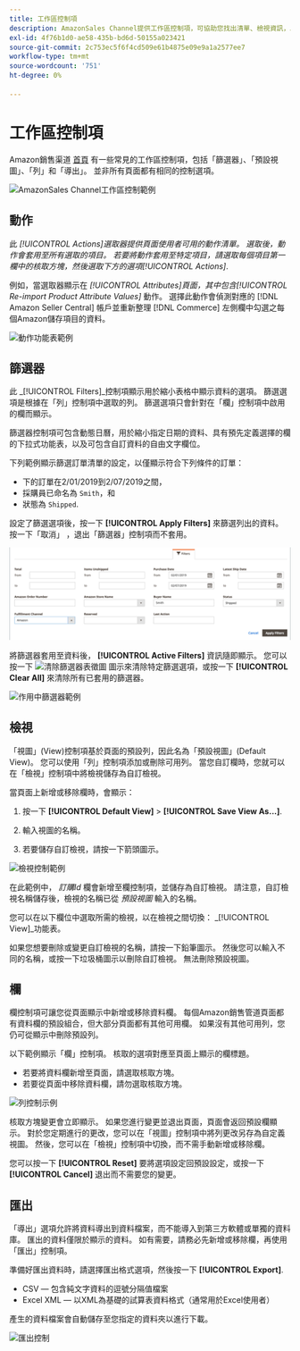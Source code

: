 ```yaml
---
title: 工作區控制項
description: AmazonSales Channel提供工作區控制項，可協助您找出清單、檢視資訊，以及輕鬆套用動作。
exl-id: 4f76b1d0-ae58-435b-bd6d-50155a023421
source-git-commit: 2c753ec5f6f4cd509e61b4875e09e9a1a2577ee7
workflow-type: tm+mt
source-wordcount: '751'
ht-degree: 0%

---
```


# 工作區控制項

Amazon銷售渠道 [首頁](./amazon-sales-channel-home.md) 有一些常見的工作區控制項，包括「篩選器」、「預設視圖」、「列」和「導出」。 並非所有頁面都有相同的控制選項。

![AmazonSales Channel工作區控制範例](assets/amazon-workspace-controls.png)

## 動作

此 _[!UICONTROL Actions]_選取器提供頁面使用者可用的動作清單。 選取後，動作會套用至所有選取的項目。 若要將動作套用至特定項目，請選取每個項目第一欄中的核取方塊，然後選取下方的選項_[!UICONTROL Actions]_.

例如，當選取器顯示在 _[!UICONTROL Attributes]_頁面，其中包含_[!UICONTROL Re-import Product Attribute Values]_ 動作。 選擇此動作會偵測對應的 [!DNL Amazon Seller Central] 帳戶並重新整理 [!DNL Commerce] 左側欄中勾選之每個Amazon儲存項目的資料。

![動作功能表範例](assets/amazon-sales-channel-home-actions-option.png)

## 篩選器

此 _[!UICONTROL Filters]_控制項顯示用於縮小表格中顯示資料的選項。 篩選選項是根據在「列」控制項中選取的列。 篩選選項只會針對在「欄」控制項中啟用的欄而顯示。

篩選器控制項可包含動態日曆，用於縮小指定日期的資料、具有預先定義選擇的欄的下拉式功能表，以及可包含自訂資料的自由文字欄位。

下列範例顯示篩選訂單清單的設定，以僅顯示符合下列條件的訂單：

- 下的訂單在2/01/2019到2/07/2019之間，
- 採購員已命名為 `Smith`，和
- 狀態為 `Shipped`.

設定了篩選選項後，按一下 **[!UICONTROL Apply Filters]** 來篩選列出的資料。 按一下「取消」 ，退出「篩選器」控制項而不套用。

![篩選器控制範例](assets/workspace-controls-filters.png)

將篩選器套用至資料後， **[!UICONTROL Active Filters]** 資訊隨即顯示。 您可以按一下 ![清除篩選器表徵圖](assets/x-icon-clear-filters.png) 圖示來清除特定篩選選項，或按一下 **[!UICONTROL Clear All]** 來清除所有已套用的篩選器。

![作用中篩選器範例](assets/applied-filters-line.png)

## 檢視

「視圖」(View)控制項基於頁面的預設列，因此名為「預設視圖」(Default View)。 您可以使用「列」控制項添加或刪除可用列。 當您自訂欄時，您就可以在「檢視」控制項中將檢視儲存為自訂檢視。

當頁面上新增或移除欄時，會顯示：

1. 按一下 **[!UICONTROL Default View]** > **[!UICONTROL Save View As...]**.

1. 輸入視圖的名稱。

1. 若要儲存自訂檢視，請按一下箭頭圖示。

![檢視控制範例](assets/workspace-controls-view.png)

在此範例中， _訂購Id_ 欄會新增至欄控制項，並儲存為自訂檢視。 請注意，自訂檢視名稱儲存後，檢視的名稱已從 _預設視圖_ 輸入的名稱。

您可以在以下欄位中選取所需的檢視，以在檢視之間切換： _[!UICONTROL View]_功能表。

如果您想要刪除或變更自訂檢視的名稱，請按一下鉛筆圖示。 然後您可以輸入不同的名稱，或按一下垃圾桶圖示以刪除自訂檢視。 無法刪除預設視圖。

## 欄

欄控制項可讓您從頁面顯示中新增或移除資料欄。 每個Amazon銷售管道頁面都有資料欄的預設組合，但大部分頁面都有其他可用欄。 如果沒有其他可用列，您仍可從顯示中刪除預設列。

以下範例顯示「欄」控制項。 核取的選項對應至頁面上顯示的欄標題。

- 若要將資料欄新增至頁面，請選取核取方塊。
- 若要從頁面中移除資料欄，請勿選取核取方塊。

![列控制示例](assets/workspace-controls-columns.png)

核取方塊變更會立即顯示。 如果您進行變更並退出頁面，頁面會返回預設欄顯示。 對於您定期進行的更改，您可以在「視圖」控制項中將列更改另存為自定義視圖。 然後，您可以在「檢視」控制項中切換，而不需手動新增或移除欄。

您可以按一下 **[!UICONTROL Reset]** 要將選項設定回預設設定，或按一下 **[!UICONTROL Cancel]** 退出而不需要您的變更。

## 匯出

「導出」選項允許將資料導出到資料檔案，而不能導入到第三方軟體或單獨的資料庫。 匯出的資料僅限於顯示的資料。 如有需要，請務必先新增或移除欄，再使用「匯出」控制項。

準備好匯出資料時，請選擇匯出格式選項，然後按一下 **[!UICONTROL Export]**.

- CSV — 包含純文字資料的逗號分隔值檔案
- Excel XML — 以XML為基礎的試算表資料格式（通常用於Excel使用者）

產生的資料檔案會自動儲存至您指定的資料夾以進行下載。

![匯出控制](assets/workspace-controls-export.png)
